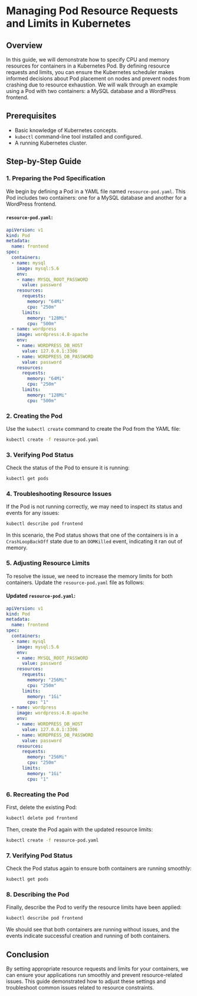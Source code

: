 # Managing Pod Resource Requests and Limits in Kubernetes

## Overview

In this guide, we will demonstrate how to specify CPU and memory resources for containers in a Kubernetes Pod. By defining resource requests and limits, you can ensure the Kubernetes scheduler makes informed decisions about Pod placement on nodes and prevent nodes from crashing due to resource exhaustion. We will walk through an example using a Pod with two containers: a MySQL database and a WordPress frontend.

## Prerequisites

- Basic knowledge of Kubernetes concepts.
- `kubectl` command-line tool installed and configured.
- A running Kubernetes cluster.

## Step-by-Step Guide

### 1. Preparing the Pod Specification

We begin by defining a Pod in a YAML file named `resource-pod.yaml`. This Pod includes two containers: one for a MySQL database and another for a WordPress frontend.

#### `resource-pod.yaml`:

```yaml
apiVersion: v1
kind: Pod
metadata:
  name: frontend
spec:
  containers:
  - name: mysql
    image: mysql:5.6
    env:
    - name: MYSQL_ROOT_PASSWORD
      value: password
    resources:
      requests:
        memory: "64Mi"
        cpu: "250m"
      limits:
        memory: "128Mi"
        cpu: "500m"
  - name: wordpress
    image: wordpress:4.8-apache
    env:
    - name: WORDPRESS_DB_HOST
      value: 127.0.0.1:3306
    - name: WORDPRESS_DB_PASSWORD
      value: password
    resources:
      requests:
        memory: "64Mi"
        cpu: "250m"
      limits:
        memory: "128Mi"
        cpu: "500m"
```

### 2. Creating the Pod

Use the `kubectl create` command to create the Pod from the YAML file:

```sh
kubectl create -f resource-pod.yaml
```

### 3. Verifying Pod Status

Check the status of the Pod to ensure it is running:

```sh
kubectl get pods
```

### 4. Troubleshooting Resource Issues

If the Pod is not running correctly, we may need to inspect its status and events for any issues:

```sh
kubectl describe pod frontend
```

In this scenario, the Pod status shows that one of the containers is in a `CrashLoopBackOff` state due to an `OOMKilled` event, indicating it ran out of memory.

### 5. Adjusting Resource Limits

To resolve the issue, we need to increase the memory limits for both containers. Update the `resource-pod.yaml` file as follows:

#### Updated `resource-pod.yaml`:

```yaml
apiVersion: v1
kind: Pod
metadata:
  name: frontend
spec:
  containers:
  - name: mysql
    image: mysql:5.6
    env:
    - name: MYSQL_ROOT_PASSWORD
      value: password
    resources:
      requests:
        memory: "256Mi"
        cpu: "250m"
      limits:
        memory: "1Gi"
        cpu: "1"
  - name: wordpress
    image: wordpress:4.8-apache
    env:
    - name: WORDPRESS_DB_HOST
      value: 127.0.0.1:3306
    - name: WORDPRESS_DB_PASSWORD
      value: password
    resources:
      requests:
        memory: "256Mi"
        cpu: "250m"
      limits:
        memory: "1Gi"
        cpu: "1"
```

### 6. Recreating the Pod

First, delete the existing Pod:

```sh
kubectl delete pod frontend
```

Then, create the Pod again with the updated resource limits:

```sh
kubectl create -f resource-pod.yaml
```

### 7. Verifying Pod Status

Check the Pod status again to ensure both containers are running smoothly:

```sh
kubectl get pods
```

### 8. Describing the Pod

Finally, describe the Pod to verify the resource limits have been applied:

```sh
kubectl describe pod frontend
```

We should see that both containers are running without issues, and the events indicate successful creation and running of both containers.

## Conclusion

By setting appropriate resource requests and limits for your containers, we can ensure your applications run smoothly and prevent resource-related issues. This guide demonstrated how to adjust these settings and troubleshoot common issues related to resource constraints.